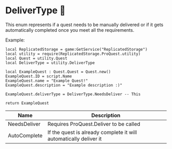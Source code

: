 # DeliverType 🔗

This enum represents if a quest needs to be manually delivered or if it gets automatically completed once you meet all the requirements.

Example:
```luau
local ReplicatedStorage = game:GetService("ReplicatedStorage")
local utility = require(ReplicatedStorage.ProQuest.utility)
local Quest = utility.Quest
local DeliverType = utility.DeliverType

local ExampleQuest : Quest.Quest = Quest.new()
ExampleQuest.ID = script.Name
ExampleQuest.name = "Example Quest!"
ExampleQuest.description = "Example description :)"

ExampleQuest.deliverType = DeliverType.NeedsDeliver -- This

return ExampleQuest
```

| Name    | Description                              |
|---------|------------------------------------------|
|NeedsDeliver    | Requires ProQuest.Deliver to be called    |
|AutoComplete | If the quest is already complete it will automatically deliver it |